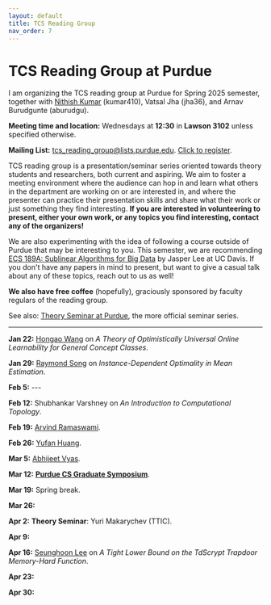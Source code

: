 ```yaml
---
layout: default
title: TCS Reading Group
nav_order: 7
---
```


# TCS Reading Group at Purdue

I am organizing the TCS reading group at Purdue for Spring 2025 semester, together with [Nithish Kumar](https://sites.google.com/view/nithishkumarkumar) (kumar410), Vatsal Jha (jha36), and Arnav Burudgunte (aburudgu). 

**Meeting time and location:** Wednesdays at **12:30** in **Lawson 3102** unless specified otherwise.

**Mailing List:** tcs_reading_group@lists.purdue.edu. [Click to register](https://lists.purdue.edu/scripts/wa.exe?SUBED1=tcs_reading_group&A=1).

TCS reading group is a presentation/seminar series oriented towards theory students and researchers, both current and aspiring. We aim to foster a meeting environment where the audience can hop in and learn what others in the department are working on or are interested in, and where the presenter can practice their presentation skills and share what their work or just something they find interesting. **If you are interested in volunteering to present, either your own work, or any topics you find interesting, contact any of the organizers!**

We are also experimenting with the idea of following a course outside of Purdue that may be interesting to you. This semester, we are recommending [ECS 189A: Sublinear Algorithms for Big Data](https://jasperchlee.github.io/courses/sublinear/F24/index.html) by Jasper Lee at UC Davis. If you don't have any papers in mind to present, but want to give a casual talk about any of these topics, reach out to us as well!

**We also have free coffee** (hopefully), graciously sponsored by faculty regulars of the reading group.

See also: [Theory Seminar at Purdue](https://theorypurdue.wordpress.com/), the more official seminar series.

---

**Jan 22:** [Hongao Wang](https://phijack.github.io/) on *A Theory of Optimistically Universal Online Learnability for General Concept Classes*.

**Jan 29:** [Raymond Song](https://maoyuans.github.io) on *Instance-Dependent Optimality in Mean Estimation*.

**Feb 5:** ---

**Feb 12:** Shubhankar Varshney on *An Introduction to Computational Topology*.

**Feb 19:** [Arvind Ramaswami](https://arvindr9.github.io/).

**Feb 26:** [Yufan Huang](https://luotuoqingshan.github.io/).

**Mar 5:** [Abhijeet Vyas](https://sites.google.com/view/abhijeet-vyas/home).

**Mar 12:** [**Purdue CS Graduate Symposium**](https://www.cs.purdue.edu/gsa/symposium.html).

**Mar 19:** Spring break.

**Mar 26:**

**Apr 2:** **Theory Seminar**: Yuri Makarychev (TTIC).

**Apr 9:**

**Apr 16:** [Seunghoon Lee](https://lee2856.github.io/) on *A Tight Lower Bound on the TdScrypt Trapdoor Memory-Hard Function*.

**Apr 23:**

**Apr 30:**